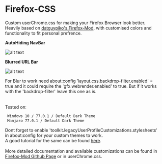 # Firefox-CSS
Custom userChrome.css for making your Firefox Browser look better.  
Heavily based on [datguypiko's Firefox-Mod](https://github.com/datguypiko/Firefox-Mod), with customised colors and functionality to fit personal prefrence.

**AutoHiding NavBar**

![alt text](https://j.gifs.com/r8rpP4.gif)

**Blurred URL Bar**

![alt text](https://i.imgur.com/kYf5wYt.png)

For Blur to work need about:config 'layout.css.backdrop-filter.enabled' = true
and it could require the 'gfx.webrender.enabled' to true. But if it works with the 'backdrop-filter' leave this one as is.
<br></br>    
Tested on:
```html
 Windows 10 / 77.0.1 / Default Dark Theme
 Manjaro 77.0.1 / Default Dark Theme
```

Dont forget to enable 'toolkit.legacyUserProfileCustomizations.stylesheets' in about:config for your custom themes to work.  
A good tutorial for the same can be found [here](https://www.reddit.com/r/FirefoxCSS/comments/73dvty/tutorial_how_to_create_and_livedebug_userchromecss/).
<br></br>
More detailed documentation and available customizations can be found in [Firefox-Mod Github Page](https://github.com/datguypiko/Firefox-Mod) or in userChrome.css.
